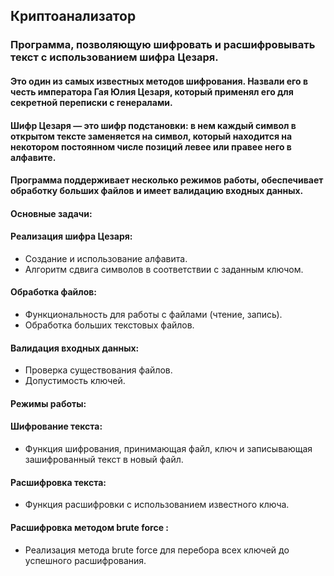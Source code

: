 ## Криптоанализатор
### Программа, позволяющую шифровать и расшифровывать текст с использованием шифра Цезаря. 
#### Это один из самых известных методов шифрования. Назвали его в честь императора Гая Юлия Цезаря, который применял его для секретной переписки с генералами.
#### Шифр Цезаря — это шифр подстановки: в нем каждый символ в открытом тексте заменяется на символ, который находится на некотором постоянном числе позиций левее или правее него в алфавите.

#### Программа поддерживает несколько режимов работы, обеспечивает обработку больших файлов и имеет валидацию входных данных. 
#### Основные задачи:
#### Реализация шифра Цезаря:

- Создание и использование алфавита.
- Алгоритм сдвига символов в соответствии с заданным ключом.
#### Обработка файлов:

- Функциональность для работы с файлами (чтение, запись).
- Обработка больших текстовых файлов.
#### Валидация входных данных:

- Проверка существования файлов.
- Допустимость ключей.
#### Режимы работы:

#### Шифрование текста:
- Функция шифрования, принимающая файл, ключ и записывающая зашифрованный текст в новый файл.

#### Расшифровка текста:
- Функция расшифровки с использованием известного ключа.

#### Расшифровка методом brute force :

- Реализация метода brute force для перебора всех ключей до успешного расшифрования.